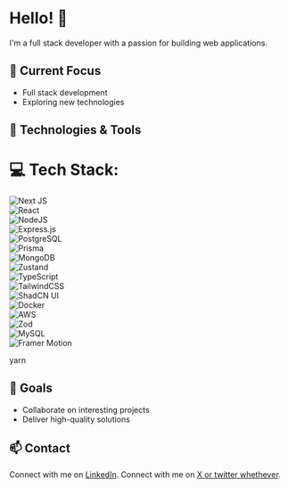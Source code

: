 # Hello! 👋

I'm a full stack developer with a passion for building web applications.

## 🔭 Current Focus
- Full stack development
- Exploring new technologies

## 🌱 Technologies & Tools
# 💻 Tech Stack:
![Next JS](https://img.shields.io/badge/Next-black?style=for-the-badge&logo=next.js&logoColor=white)  
![React](https://img.shields.io/badge/react-%2320232a.svg?style=for-the-badge&logo=react&logoColor=%2361DAFB)  
![NodeJS](https://img.shields.io/badge/node.js-6DA55F?style=for-the-badge&logo=node.js&logoColor=white)  
![Express.js](https://img.shields.io/badge/express.js-%23404d59.svg?style=for-the-badge&logo=express&logoColor=%2361DAFB)  
![PostgreSQL](https://img.shields.io/badge/postgres-%23316192.svg?style=for-the-badge&logo=postgresql&logoColor=white)  
![Prisma](https://img.shields.io/badge/Prisma-3982CE?style=for-the-badge&logo=Prisma&logoColor=white)  
![MongoDB](https://img.shields.io/badge/MongoDB-%234ea94b.svg?style=for-the-badge&logo=mongodb&logoColor=white)  
![Zustand](https://img.shields.io/badge/Zustand-%23E44D26.svg?style=for-the-badge&logo=zustand&logoColor=white)  
![TypeScript](https://img.shields.io/badge/typescript-%23007ACC.svg?style=for-the-badge&logo=typescript&logoColor=white)  
![TailwindCSS](https://img.shields.io/badge/tailwindcss-%2338B2AC.svg?style=for-the-badge&logo=tailwind-css&logoColor=white)  
![ShadCN UI](https://img.shields.io/badge/ShadCN_UI-%23000000.svg?style=for-the-badge&logo=shadcn&logoColor=white)  
![Docker](https://img.shields.io/badge/Docker-%230db7ed.svg?style=for-the-badge&logo=docker&logoColor=white)  
![AWS](https://img.shields.io/badge/AWS-%23FF9900.svg?style=for-the-badge&logo=amazon-aws&logoColor=white)  
![Zod](https://img.shields.io/badge/Zod-%23000000.svg?style=for-the-badge&logo=zod&logoColor=white)  
![MySQL](https://img.shields.io/badge/mysql-4479A1.svg?style=for-the-badge&logo=mysql&logoColor=white)  
![Framer Motion](https://img.shields.io/badge/Framer_Motion-%23FF0050.svg?style=for-the-badge&logo=framer&logoColor=white)  


yarn
## 🚀 Goals
- Collaborate on interesting projects
- Deliver high-quality solutions

## 📫 Contact
Connect with me on [LinkedIn](https://www.linkedin.com/in/jashwanth-s-poojary/).
Connect with me on [X or twitter whethever](https://x.com/JashwantPoojary).
